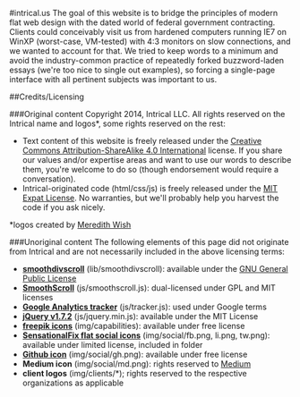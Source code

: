 #intrical.us
The goal of this website is to bridge the principles of modern flat web design with the dated world of federal government contracting. Clients could conceivably visit us from hardened computers running IE7 on WinXP (worst-case, VM-tested) with 4:3 monitors on slow connections, and we wanted to account for that. We tried to keep words to a minimum and avoid the industry-common practice of repeatedly forked buzzword-laden essays (we're too nice to single out examples), so forcing a single-page interface with all pertinent subjects was important to us.

##Credits/Licensing

###Original content
Copyright 2014, Intrical LLC. All rights reserved on the Intrical name and logos*, some rights reserved on the rest:
* Text content of this website is freely released under the [Creative Commons Attribution-ShareAlike 4.0 International](http://creativecommons.org/licenses/by-sa/4.0/) license. If you share our values and/or expertise areas and want to use our words to describe them, you're welcome to do so (though endorsement would require a conversation).
* Intrical-originated code (html/css/js) is freely released under the [MIT Expat License](http://opensource.org/licenses/MIT). No warranties, but we'll probably help you harvest the code if you ask nicely.

*logos created by [Meredith Wish](http://thoughtfulwish.com/)

###Unoriginal content
The following elements of this page did not originate from Intrical and are not necessarily included in the above licensing terms:
* __[smoothdivscroll](http://www.smoothdivscroll.com)__ (lib/smoothdivscroll): available under the [GNU General Public License](http://www.gnu.org/licenses/gpl-3.0.html)
* __[SmoothScroll](http://www.dwuser.com/education/content/quick-guide-adding-smooth-scrolling-to-your-webpages/)__ (js/smoothscroll.js): dual-licensed under GPL and MIT licenses
* __[Google Analytics tracker](http://www.google.com/analytics/)__ (js/tracker.js): used under Google terms
* __[jQuery v1.7.2](http://www.jquery.org)__ (js/jquery.min.js): available under the MIT License
* __[freepik icons](http://www.flaticon.com/authors/freepik/)__ (img/capabilities): available under free license
* __[SensationalFix flat social icons](http://sensationalfix.com/flat-social-icons-eps/)__ (img/social/fb.png, li.png, tw.png): available under limited license, included in folder
* __[Github icon](http://www.flaticon.com/free-icon/github-logo-silhouette-in-a-square_38401)__ (img/social/gh.png): available under free license
* __Medium icon__ (img/social/md.png): rights reserved to [Medium](http://www.medium.com)
* __client logos__ (img/clients/*); rights reserved to the respective organizations as applicable
